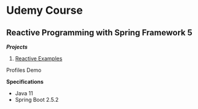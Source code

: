 # Udemy Course

## Reactive Programming with Spring Framework 5

**_Projects_**

1. [Reactive Examples](https://github.com/brunomilitzer/ReactiveProgramming/tree/master/reactive-examples)

Profiles Demo

**Specifications**

* Java 11
* Spring Boot 2.5.2